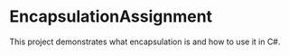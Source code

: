 # EncapsulationAssignment
This project demonstrates what encapsulation is and how to use it in C#. 
